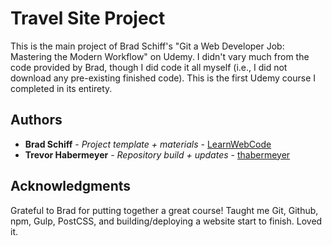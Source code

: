 # Travel Site Project

This is the main project of Brad Schiff's "Git a Web Developer Job: Mastering the Modern Workflow" on Udemy. I didn't vary much from the code provided by Brad, though I did code it all myself (i.e., I did not download any pre-existing finished code). This is the first Udemy course I completed in its entirety.

## Authors

* **Brad Schiff** - *Project template + materials* - [LearnWebCode](https://github.com/LearnWebCode)
* **Trevor Habermeyer** - *Repository build + updates* - [thabermeyer](https://github.com/thabermeyer)

## Acknowledgments

Grateful to Brad for putting together a great course! Taught me Git, Github, npm, Gulp, PostCSS, and building/deploying a website start to finish. Loved it.

